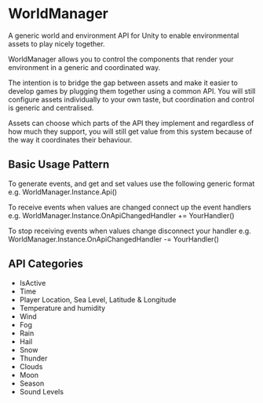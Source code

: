 # WorldManager
A generic world and environment API for Unity to enable environmental assets to play nicely together.

WorldManager allows you to control the components that render your environment in a generic and coordinated way. 

The intention is to bridge the gap between assets and make it easier to develop games by plugging them together using a common API. You will still configure assets individually to your own taste, but coordination and control is generic and centralised.

Assets can choose which parts of the API they implement and regardless of how much they support, you will still get  value from this system because of the way it coordinates their behaviour.

## Basic Usage Pattern

To generate events, and get and set values use the following generic format e.g. 
    WorldManager.Instance.Api()

To receive events when values are changed connect up the event handlers e.g. 
    WorldManager.Instance.OnApiChangedHandler += YourHandler()

To stop receiving events when values change disconnect your handler e.g.
    WorldManager.Instance.OnApiChangedHandler -= YourHandler()

## API Categories

* IsActive
* Time
* Player Location, Sea Level, Latitude & Longitude
* Temperature and humidity
* Wind
* Fog
* Rain
* Hail
* Snow
* Thunder
* Clouds
* Moon
* Season
* Sound Levels